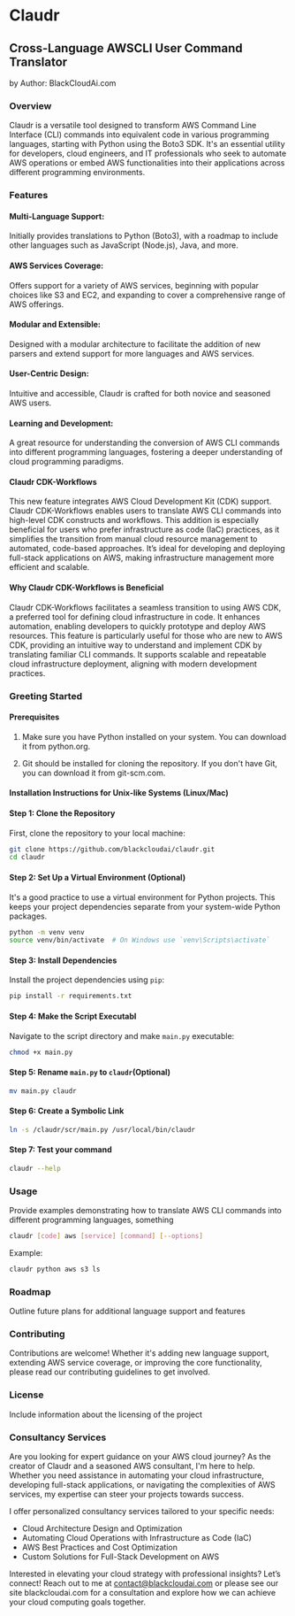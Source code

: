 # Claudr

## Cross-Language AWSCLI User Command Translator
by Author: BlackCloudAi.com

### Overview 

Claudr is a versatile tool designed to transform AWS Command Line Interface (CLI) commands into equivalent code in various programming languages, starting with Python using the Boto3 SDK. It's an essential utility for developers, cloud engineers, and IT professionals who seek to automate AWS operations or embed AWS functionalities into their applications across different programming environments.

### Features 

#### Multi-Language Support: 

Initially provides translations to Python (Boto3), with a roadmap to include other languages such as JavaScript (Node.js), Java, and more.

#### AWS Services Coverage: 

Offers support for a variety of AWS services, beginning with popular choices like S3 and EC2, and expanding to cover a comprehensive range of AWS offerings.

#### Modular and Extensible: 

Designed with a modular architecture to facilitate the addition of new parsers and extend support for more languages and AWS services.

#### User-Centric Design: 

Intuitive and accessible, Claudr is crafted for both novice and seasoned AWS users.

#### Learning and Development: 

A great resource for understanding the conversion of AWS CLI commands into different programming languages, fostering a deeper understanding of cloud programming paradigms.

#### Claudr CDK-Workflows 

This new feature integrates AWS Cloud Development Kit (CDK) support. Claudr CDK-Workflows enables users to translate AWS CLI commands into high-level CDK constructs and workflows. This addition is especially beneficial for users who prefer infrastructure as code (IaC) practices, as it simplifies the transition from manual cloud resource management to automated, code-based approaches. It’s ideal for developing and deploying full-stack applications on AWS, making infrastructure management more efficient and scalable.

#### Why Claudr CDK-Workflows is Beneficial 

Claudr CDK-Workflows facilitates a seamless transition to using AWS CDK, a preferred tool for defining cloud infrastructure in code. It enhances automation, enabling developers to quickly prototype and deploy AWS resources. This feature is particularly useful for those who are new to AWS CDK, providing an intuitive way to understand and implement CDK by translating familiar CLI commands. It supports scalable and repeatable cloud infrastructure deployment, aligning with modern development practices.
 
### Greeting Started 

#### Prerequisites 

1. Make sure you have Python installed on your system. You can download it from python.org.

2. Git should be installed for cloning the repository. If you don't have Git, you can download it from git-scm.com.

#### Installation Instructions for Unix-like Systems (Linux/Mac)

#### Step 1: Clone the Repository

First, clone the repository to your local machine:

```bash
git clone https://github.com/blackcloudai/claudr.git
cd claudr
```

#### Step 2: Set Up a Virtual Environment (Optional)

It's a good practice to use a virtual environment for Python projects. This keeps your project dependencies separate from your system-wide Python packages.

```bash
python -m venv venv
source venv/bin/activate  # On Windows use `venv\Scripts\activate`
```

#### Step 3: Install Dependencies

Install the project dependencies using `pip`:

```bash
pip install -r requirements.txt
```

#### Step 4:  Make the Script Executabl

Navigate to the script directory and make `main.py` executable:

```bash
chmod +x main.py
```

#### Step 5: Rename  `main.py` to `claudr`(Optional)

```bash
mv main.py claudr
```

#### Step 6: Create a Symbolic Link

```bash
ln -s /claudr/scr/main.py /usr/local/bin/claudr
```

#### Step 7: Test your command

```bash
claudr --help
```


### Usage

Provide examples demonstrating how to translate AWS CLI commands into different programming languages, something

```bash 
claudr [code] aws [service] [command] [--options] 
```

Example: 

```bash 
claudr python aws s3 ls 
```

### Roadmap

Outline future plans for additional language support and features

### Contributing 

Contributions are welcome! Whether it's adding new language support, extending AWS service coverage, or improving the core functionality, please read our contributing guidelines to get involved.

### License

Include information about the licensing of the project

### Consultancy Services 

Are you looking for expert guidance on your AWS cloud journey? As the creator of Claudr and a seasoned AWS consultant, I'm here to help. Whether you need assistance in automating your cloud infrastructure, developing full-stack applications, or navigating the complexities of AWS services, my expertise can steer your projects towards success.

I offer personalized consultancy services tailored to your specific needs:

- Cloud Architecture Design and Optimization
- Automating Cloud Operations with Infrastructure as Code (IaC)
- AWS Best Practices and Cost Optimization
- Custom Solutions for Full-Stack Development on AWS

Interested in elevating your cloud strategy with professional insights? Let’s connect! Reach out to me at contact@blackcloudai.com or please see our site blackcloudai.com for a consultation and explore how we can achieve your cloud computing goals together.